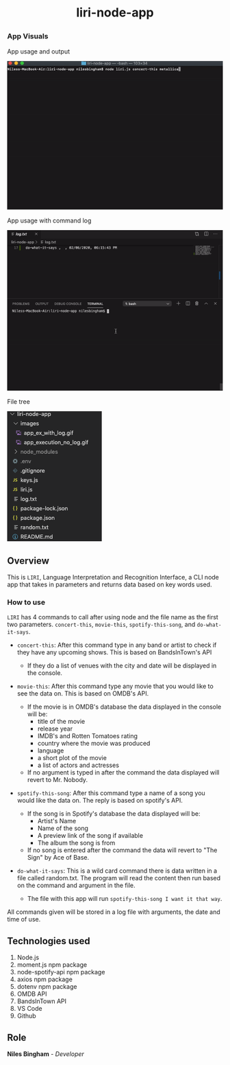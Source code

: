 # <p align='center'>liri-node-app</p>

### App Visuals

<p>App usage and output</p>
<img src='images/app_execution_no_log.gif'>

<p>App usage with command log</p>
<img src='images/app_ex_with_log.gif'>

<p>File tree</p>
<img src='images/file-layout.png'>

## Overview

This is `LIRI`, Language Interpretation and Recognition Interface, a CLI node app that takes in parameters and returns data based on key words used.

### How to use

`LIRI` has 4 commands to call after using node and the file name as the first two parameters. `concert-this`, `movie-this`, `spotify-this-song`, and `do-what-it-says`.

- `concert-this`: After this command type in any band or artist to check if they have any upcoming shows. This is based on BandsInTown's API

  - If they do a list of venues with the city and date will be displayed in the console.

- `movie-this`: After this command type any movie that you would like to see the data on. This is based on OMDB's API.

  - If the movie is in OMDB's database the data displayed in the console will be:
    - title of the movie
    - release year
    - IMDB's and Rotten Tomatoes rating
    - country where the movie was produced
    - language
    - a short plot of the movie
    - a list of actors and actresses
  - If no argument is typed in after the command the data displayed will revert to Mr. Nobody.

- `spotify-this-song`: After this command type a name of a song you would like the data on. The reply is based on spotify's API.

  - If the song is in Spotify's database the data displayed will be:
    - Artist's Name
    - Name of the song
    - A preview link of the song if available
    - The album the song is from
  - If no song is entered after the command the data will revert to "The Sign" by Ace of Base.

- `do-what-it-says`: This is a wild card command there is data written in a file called random.txt. The program will read the content then run based on the command and argument in the file.
  - The file with this app will run `spotify-this-song I want it that way`.

All commands given will be stored in a log file with arguments, the date and time of use.

## Technologies used

1. Node.js
2. moment.js npm package
3. node-spotify-api npm package
4. axios npm package
5. dotenv npm package
6. OMDB API
7. BandsInTown API
8. VS Code
9. Github

## Role

**Niles Bingham** - _Developer_
